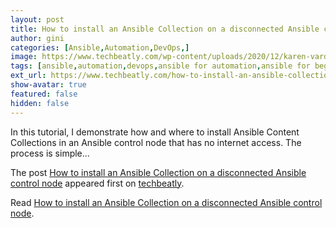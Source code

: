 ```yaml
---
layout: post
title: How to install an Ansible Collection on a disconnected Ansible control node
author: gini
categories: [Ansible,Automation,DevOps,]
image: https://www.techbeatly.com/wp-content/uploads/2020/12/karen-vardazaryan-JBrfoV-BZts-unsplash-collections-1024x666.jpg
tags: [ansible,automation,devops,ansible for automation,ansible for beginners,ansible training,how to install ansible collection,how to install ansible collection offline,install ansible collection without internet,]
ext_url: https://www.techbeatly.com/how-to-install-an-ansible-collection-on-a-disconnected-ansible-control-node/
show-avatar: true
featured: false
hidden: false
---
```


<p>In this tutorial, I demonstrate how and where to install&#160;Ansible Content Collections&#160;in an Ansible control node that has no internet access. The process is simple&#46;&#46;&#46;</p>
<p>The post <a href="https://www.techbeatly.com/how-to-install-an-ansible-collection-on-a-disconnected-ansible-control-node/" rel="nofollow">How to install an Ansible Collection on a disconnected Ansible control node</a> appeared first on <a href="https://www.techbeatly.com" rel="nofollow">techbeatly</a>.</p>

Read [How to install an Ansible Collection on a disconnected Ansible control node](https://www.techbeatly.com/how-to-install-an-ansible-collection-on-a-disconnected-ansible-control-node/).